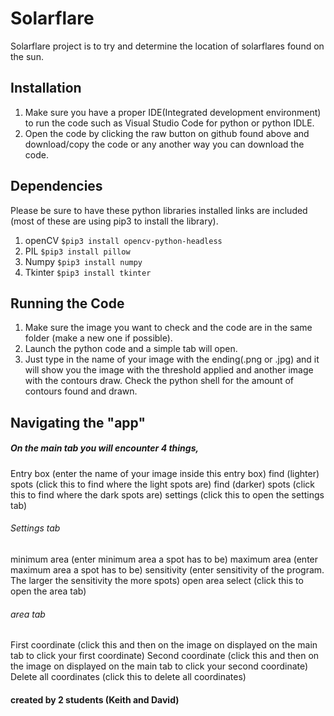 # Solarflare
Solarflare project is to try and determine the location of solarflares found on the sun.

## Installation
1. Make sure you have a proper IDE(Integrated development environment) to run the code such as Visual Studio Code for python or python IDLE.
2. Open the code by clicking the raw button on github found above and download/copy the code or any another way you can download the code.

## Dependencies 
Please be sure to have these python libraries installed links are included (most of these are using pip3 to install the library).
1. openCV
```$pip3 install opencv-python-headless ```
2. PIL
```$pip3 install pillow ```
3. Numpy 
```$pip3 install numpy ```
4. Tkinter
```$pip3 install tkinter ```

## Running the Code
1. Make sure the image you want to check and the code are in the same folder (make a new one if possible).
2. Launch the python code and a simple tab will open.
3. Just type in the name of your image with the ending(.png or .jpg) and it will show you the image with the threshold applied and another image with the contours draw. Check the python shell for the amount of contours found and drawn.

## Navigating the "app"
##### On the main tab you will encounter 4 things,
Entry box
(enter the name of your image inside this entry box)
find (lighter) spots 
(click this to find where the light spots are)
find (darker) spots 
(click this to find where the dark spots are)
settings
(click this to open the settings tab)

###### Settings tab
minimum area
(enter minimum area a spot has to be)
maximum area
(enter maximum area a spot has to be)
sensitivity
(enter sensitivity of the program. The larger the sensitivity the more spots)
open area select
(click this to open the area tab)

###### area tab
First coordinate
(click this and then on the image on displayed on the main tab to click your first coordinate)
Second coordinate
(click this and then on the image on displayed on the main tab to click your second coordinate)
Delete all coordinates
(click this to delete all coordinates)

#### created by 2 students (Keith and David)
